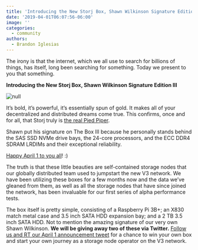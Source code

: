 ```yaml
---
title: 'Introducing the New Storj Box, Shawn Wilkinson Signature Edition III'
date: '2019-04-01T06:07:56-06:00'
image: ''
categories:
  - community
authors:
  - Brandon Iglesias
---
```

The irony is that the internet, which we all use to search for billions of things, has itself, long been searching for something. Today we present to you that something. 

**Introducing the New Storj Box, Shawn Wilkinson Signature Edition III**

![null](/blog/img/storj-box.png)

It’s bold, it’s powerful, it’s essentially spun of gold. It makes all of your decentralized and distributed dreams come true. This confirms, once and for all, that Storj truly is [the real Pied Piper](https://www.wired.com/2017/06/pied-pipers-new-internet-isnt-just-possible-almost/). 

Shawn put his signature on The Box III because he personally stands behind the SAS SSD NVMe drive bays, the 24-core processors, and the ECC DDR4 SDRAM LRDIMs and their exceptional reliability. 

[Happy April 1 to you all](https://en.wikipedia.org/wiki/April_Fools%27_Day)! :) 

The truth is that these little beauties are self-contained storage nodes that our globally distributed team used to jumpstart the new V3 network. We have been utilizing these boxes for a few months now and the data we’ve gleaned from them, as well as all the storage nodes that have since joined the network, has been invaluable for our first series of alpha performance tests. 

The box itself is pretty simple, consisting of a Raspberry Pi 3B+; an X830 match metal case and 3.5 inch SATA HDD expansion bay; and a 2 TB 3.5 inch SATA HDD. Not to mention the amazing signature of our very own Shawn Wilkinson. **We will be giving away two of these via Twitter.** [Follow us and RT our April 1 announcement tweet](https://twitter.com/storjproject/status/1112690901384478721) for a chance to win your own box and start your own journey as a storage node operator on the V3 network.
